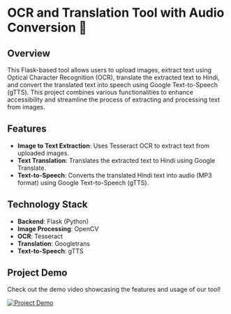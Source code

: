 # OCR and Translation Tool with Audio Conversion 🎯

## Overview
This Flask-based tool allows users to upload images, extract text using Optical Character Recognition (OCR), translate the extracted text to Hindi, and convert the translated text into speech using Google Text-to-Speech (gTTS). This project combines various functionalities to enhance accessibility and streamline the process of extracting and processing text from images.

## Features
- **Image to Text Extraction**: Uses Tesseract OCR to extract text from uploaded images.
- **Text Translation**: Translates the extracted text to Hindi using Google Translate.
- **Text-to-Speech**: Converts the translated Hindi text into audio (MP3 format) using Google Text-to-Speech (gTTS).

## Technology Stack
- **Backend**: Flask (Python)
- **Image Processing**: OpenCV
- **OCR**: Tesseract
- **Translation**: Googletrans
- **Text-to-Speech**: gTTS

## Project Demo

Check out the demo video showcasing the features and usage of our tool!

[![Project Demo](https://img.youtube.com/vi/your-video-id/0.jpg)](https://github.com/your-username/your-repo-name/raw/main/static/demo.mp4](https://github.com/Sunita-Shakuniya/data/blob/main/Untitled%20design%20(1).mp4))
